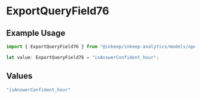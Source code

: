 # ExportQueryField76

## Example Usage

```typescript
import { ExportQueryField76 } from "@inkeep/inkeep-analytics/models/operations";

let value: ExportQueryField76 = "isAnswerConfident_hour";
```

## Values

```typescript
"isAnswerConfident_hour"
```